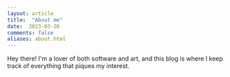 ```yaml
---
layout: article
title:  "About me"
date:  2023-03-26
comments: false
aliases: about.html
---
```


Hey there! I'm a lover of both software and art, and this blog is where I keep track of everything that piques my interest.
